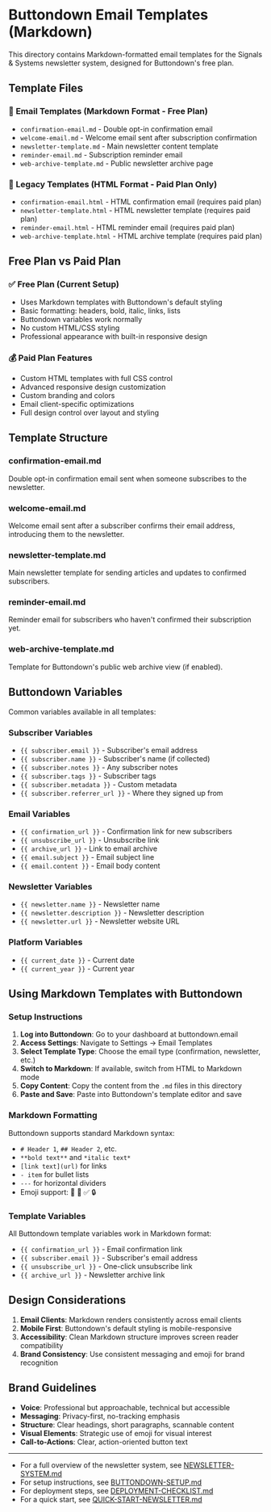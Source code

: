 # Buttondown Email Templates (Markdown)

This directory contains Markdown-formatted email templates for the Signals & Systems newsletter system, designed for Buttondown's free plan.

## Template Files

### 📧 Email Templates (Markdown Format - Free Plan)
- `confirmation-email.md` - Double opt-in confirmation email
- `welcome-email.md` - Welcome email sent after subscription confirmation
- `newsletter-template.md` - Main newsletter content template  
- `reminder-email.md` - Subscription reminder email
- `web-archive-template.md` - Public newsletter archive page

### 📄 Legacy Templates (HTML Format - Paid Plan Only)
- `confirmation-email.html` - HTML confirmation email (requires paid plan)
- `newsletter-template.html` - HTML newsletter template (requires paid plan)
- `reminder-email.html` - HTML reminder email (requires paid plan)
- `web-archive-template.html` - HTML archive template (requires paid plan)

## Free Plan vs Paid Plan

### ✅ Free Plan (Current Setup)
- Uses Markdown templates with Buttondown's default styling
- Basic formatting: headers, bold, italic, links, lists
- Buttondown variables work normally
- No custom HTML/CSS styling
- Professional appearance with built-in responsive design

### 💰 Paid Plan Features
- Custom HTML templates with full CSS control
- Advanced responsive design customization
- Custom branding and colors
- Email client-specific optimizations
- Full design control over layout and styling

## Template Structure

### confirmation-email.md
Double opt-in confirmation email sent when someone subscribes to the newsletter.

### welcome-email.md
Welcome email sent after a subscriber confirms their email address, introducing them to the newsletter.

### newsletter-template.md  
Main newsletter template for sending articles and updates to confirmed subscribers.

### reminder-email.md
Reminder email for subscribers who haven't confirmed their subscription yet.

### web-archive-template.md
Template for Buttondown's public web archive view (if enabled).

## Buttondown Variables

Common variables available in all templates:

### Subscriber Variables
- `{{ subscriber.email }}` - Subscriber's email address
- `{{ subscriber.name }}` - Subscriber's name (if collected)
- `{{ subscriber.notes }}` - Any subscriber notes
- `{{ subscriber.tags }}` - Subscriber tags
- `{{ subscriber.metadata }}` - Custom metadata
- `{{ subscriber.referrer_url }}` - Where they signed up from

### Email Variables
- `{{ confirmation_url }}` - Confirmation link for new subscribers
- `{{ unsubscribe_url }}` - Unsubscribe link
- `{{ archive_url }}` - Link to email archive
- `{{ email.subject }}` - Email subject line
- `{{ email.content }}` - Email body content

### Newsletter Variables
- `{{ newsletter.name }}` - Newsletter name
- `{{ newsletter.description }}` - Newsletter description
- `{{ newsletter.url }}` - Newsletter website URL

### Platform Variables
- `{{ current_date }}` - Current date
- `{{ current_year }}` - Current year

## Using Markdown Templates with Buttondown

### Setup Instructions
1. **Log into Buttondown**: Go to your dashboard at buttondown.email
2. **Access Settings**: Navigate to Settings → Email Templates
3. **Select Template Type**: Choose the email type (confirmation, newsletter, etc.)
4. **Switch to Markdown**: If available, switch from HTML to Markdown mode
5. **Copy Content**: Copy the content from the `.md` files in this directory
6. **Paste and Save**: Paste into Buttondown's template editor and save

### Markdown Formatting
Buttondown supports standard Markdown syntax:
- `# Header 1`, `## Header 2`, etc.
- `**bold text**` and `*italic text*`
- `[link text](url)` for links
- `- item` for bullet lists
- `---` for horizontal dividers
- Emoji support: 🎯 📧 ✅ 🔒

### Template Variables
All Buttondown template variables work in Markdown format:
- `{{ confirmation_url }}` - Email confirmation link
- `{{ subscriber.email }}` - Subscriber's email address
- `{{ unsubscribe_url }}` - One-click unsubscribe link
- `{{ archive_url }}` - Newsletter archive link

## Design Considerations

1. **Email Clients**: Markdown renders consistently across email clients
2. **Mobile First**: Buttondown's default styling is mobile-responsive  
3. **Accessibility**: Clean Markdown structure improves screen reader compatibility
4. **Brand Consistency**: Use consistent messaging and emoji for brand recognition

## Brand Guidelines

- **Voice**: Professional but approachable, technical but accessible
- **Messaging**: Privacy-first, no-tracking emphasis
- **Structure**: Clear headings, short paragraphs, scannable content
- **Visual Elements**: Strategic use of emoji for visual interest
- **Call-to-Actions**: Clear, action-oriented button text

---

- For a full overview of the newsletter system, see [NEWSLETTER-SYSTEM.md](https://github.com/Tamok/sastro/blob/main/docs/newsletter/NEWSLETTER-SYSTEM.md)
- For setup instructions, see [BUTTONDOWN-SETUP.md](https://github.com/Tamok/sastro/blob/main/docs/newsletter/BUTTONDOWN-SETUP.md)
- For deployment steps, see [DEPLOYMENT-CHECKLIST.md](https://github.com/Tamok/sastro/blob/main/docs/newsletter/DEPLOYMENT-CHECKLIST.md)
- For a quick start, see [QUICK-START-NEWSLETTER.md](https://github.com/Tamok/sastro/blob/main/docs/newsletter/QUICK-START-NEWSLETTER.md)
